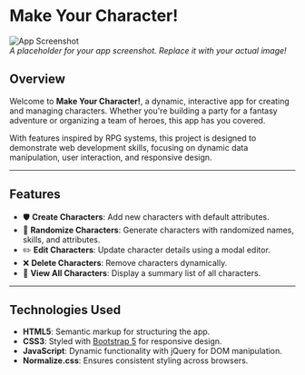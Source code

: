 # **Make Your Character!**

![App Screenshot](https://via.placeholder.com/800x400?text=Your+App+Screenshot)  
_A placeholder for your app screenshot. Replace it with your actual image!_

## **Overview**
Welcome to **Make Your Character!**, a dynamic, interactive app for creating and managing characters. Whether you're building a party for a fantasy adventure or organizing a team of heroes, this app has you covered.

With features inspired by RPG systems, this project is designed to demonstrate web development skills, focusing on dynamic data manipulation, user interaction, and responsive design.

---

## **Features**
- 🛡️ **Create Characters**: Add new characters with default attributes.  
- 🎲 **Randomize Characters**: Generate characters with randomized names, skills, and attributes.  
- ✏️ **Edit Characters**: Update character details using a modal editor.  
- ❌ **Delete Characters**: Remove characters dynamically.  
- 📃 **View All Characters**: Display a summary list of all characters.  

---

## **Technologies Used**
- **HTML5**: Semantic markup for structuring the app.  
- **CSS3**: Styled with [Bootstrap 5](https://getbootstrap.com/) for responsive design.  
- **JavaScript**: Dynamic functionality with jQuery for DOM manipulation.  
- **Normalize.css**: Ensures consistent styling across browsers.  


